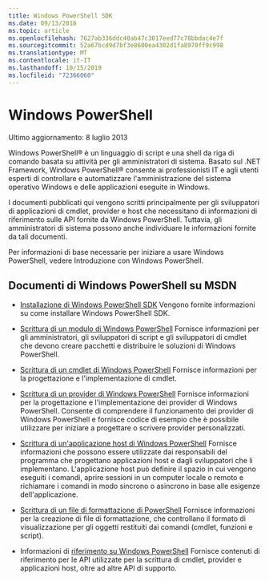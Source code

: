 ```yaml
---
title: Windows PowerShell SDK
ms.date: 09/13/2016
ms.topic: article
ms.openlocfilehash: 7627ab336ddc40ab47c3017eed77c78bbdac4e7f
ms.sourcegitcommit: 52a67bcd9d7bf3e8600ea4302d1fa8970ff9c998
ms.translationtype: MT
ms.contentlocale: it-IT
ms.lasthandoff: 10/15/2019
ms.locfileid: "72366060"
---
```

# <a name="windows-powershell"></a>Windows PowerShell

Ultimo aggiornamento: 8 luglio 2013

Windows PowerShell® è un linguaggio di script e una shell da riga di comando basata su attività per gli amministratori di sistema. Basato sul .NET Framework, Windows PowerShell® consente ai professionisti IT e agli utenti esperti di controllare e automatizzare l'amministrazione del sistema operativo Windows e delle applicazioni eseguite in Windows.

I documenti pubblicati qui vengono scritti principalmente per gli sviluppatori di applicazioni di cmdlet, provider e host che necessitano di informazioni di riferimento sulle API fornite da Windows PowerShell.
Tuttavia, gli amministratori di sistema possono anche individuare le informazioni fornite da tali documenti.

Per informazioni di base necessarie per iniziare a usare Windows PowerShell, vedere Introduzione con Windows PowerShell.

## <a name="windows-powershell-documents-on-msdn"></a>Documenti di Windows PowerShell su MSDN

- [Installazione di Windows PowerShell SDK](./installing-the-windows-powershell-sdk.md) Vengono fornite informazioni su come installare Windows PowerShell SDK.

- [Scrittura di un modulo di Windows PowerShell](./module/writing-a-windows-powershell-module.md) Fornisce informazioni per gli amministratori, gli sviluppatori di script e gli sviluppatori di cmdlet che devono creare pacchetti e distribuire le soluzioni di Windows PowerShell.

- [Scrittura di un cmdlet di Windows PowerShell](./cmdlet/writing-a-windows-powershell-cmdlet.md) Fornisce informazioni per la progettazione e l'implementazione di cmdlet.

- [Scrittura di un provider di Windows PowerShell](./provider/writing-a-windows-powershell-provider.md) Fornisce informazioni per la progettazione e l'implementazione dei provider di Windows PowerShell. Consente di comprendere il funzionamento dei provider di Windows PowerShell e fornisce codice di esempio che è possibile utilizzare per iniziare a progettare o scrivere provider personalizzati.

- [Scrittura di un'applicazione host di Windows PowerShell](./hosting/writing-a-windows-powershell-host-application.md) Fornisce informazioni che possono essere utilizzate dai responsabili del programma che progettano applicazioni host e dagli sviluppatori che li implementano. L'applicazione host può definire il spazio in cui vengono eseguiti i comandi, aprire sessioni in un computer locale o remoto e richiamare i comandi in modo sincrono o asincrono in base alle esigenze dell'applicazione.

- [Scrittura di un file di formattazione di PowerShell](./format/writing-a-powershell-formatting-file.md) Fornisce informazioni per la creazione di file di formattazione, che controllano il formato di visualizzazione per gli oggetti restituiti dai comandi (cmdlet, funzioni e script).

- Informazioni di [riferimento su Windows PowerShell](./windows-powershell-reference.md) Fornisce contenuti di riferimento per le API utilizzate per la scrittura di cmdlet, provider e applicazioni host, oltre ad altre API di supporto.

